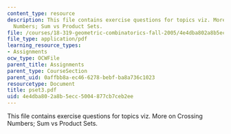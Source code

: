 ```yaml
---
content_type: resource
description: This file contains exercise questions for topics viz. More on Crossing
  Numbers; Sum vs Product Sets.
file: /courses/18-319-geometric-combinatorics-fall-2005/4e4dba802a8b5ecc5004877cb7ceb2ee_pset3.pdf
file_type: application/pdf
learning_resource_types:
- Assignments
ocw_type: OCWFile
parent_title: Assignments
parent_type: CourseSection
parent_uid: 0affbb8a-ec46-6278-bebf-ba8a736c1023
resourcetype: Document
title: pset3.pdf
uid: 4e4dba80-2a8b-5ecc-5004-877cb7ceb2ee
---
```

This file contains exercise questions for topics viz. More on Crossing Numbers; Sum vs Product Sets.

